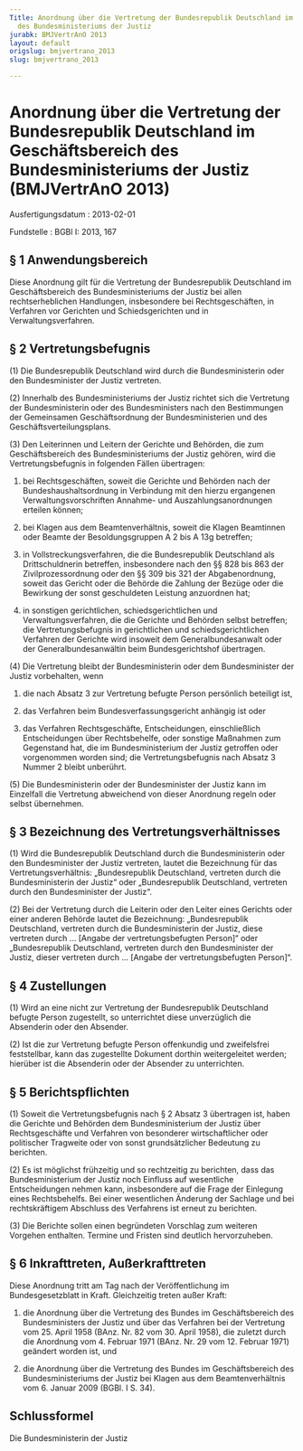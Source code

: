 ```yaml
---
Title: Anordnung über die Vertretung der Bundesrepublik Deutschland im Geschäftsbereich
  des Bundesministeriums der Justiz
jurabk: BMJVertrAnO 2013
layout: default
origslug: bmjvertrano_2013
slug: bmjvertrano_2013

---
```


# Anordnung über die Vertretung der Bundesrepublik Deutschland im Geschäftsbereich des Bundesministeriums der Justiz (BMJVertrAnO 2013)

Ausfertigungsdatum
:   2013-02-01

Fundstelle
:   BGBl I: 2013, 167


## § 1 Anwendungsbereich

Diese Anordnung gilt für die Vertretung der Bundesrepublik Deutschland im Geschäftsbereich des Bundesministeriums der Justiz bei allen rechtserheblichen Handlungen, insbesondere bei Rechtsgeschäften, in Verfahren vor Gerichten und Schiedsgerichten und in Verwaltungsverfahren.


## § 2 Vertretungsbefugnis

(1) Die Bundesrepublik Deutschland wird durch die Bundesministerin oder den Bundesminister der Justiz vertreten.

(2) Innerhalb des Bundesministeriums der Justiz richtet sich die Vertretung der Bundesministerin oder des Bundesministers nach den Bestimmungen der Gemeinsamen Geschäftsordnung der Bundesministerien und des Geschäftsverteilungsplans.

(3) Den Leiterinnen und Leitern der Gerichte und Behörden, die zum Geschäftsbereich des Bundesministeriums der Justiz gehören, wird die Vertretungsbefugnis in folgenden Fällen übertragen:

1.  bei Rechtsgeschäften, soweit die Gerichte und Behörden nach der Bundeshaushaltsordnung in Verbindung mit den hierzu ergangenen Verwaltungsvorschriften Annahme- und Auszahlungsanordnungen erteilen können;


2.  bei Klagen aus dem Beamtenverhältnis, soweit die Klagen Beamtinnen oder Beamte der Besoldungsgruppen A 2 bis A 13g betreffen;


3.  in Vollstreckungsverfahren, die die Bundesrepublik Deutschland als Drittschuldnerin betreffen, insbesondere nach den §§ 828 bis 863 der Zivilprozessordnung oder den §§ 309 bis 321 der Abgabenordnung, soweit das Gericht oder die Behörde die Zahlung der Bezüge oder die Bewirkung der sonst geschuldeten Leistung anzuordnen hat;


4.  in sonstigen gerichtlichen, schiedsgerichtlichen und Verwaltungsverfahren, die die Gerichte und Behörden selbst betreffen; die Vertretungsbefugnis in gerichtlichen und schiedsgerichtlichen Verfahren der Gerichte wird insoweit dem Generalbundesanwalt oder der Generalbundesanwältin beim Bundesgerichtshof übertragen.




(4) Die Vertretung bleibt der Bundesministerin oder dem Bundesminister der Justiz vorbehalten, wenn

1.  die nach Absatz 3 zur Vertretung befugte Person persönlich beteiligt ist,


2.  das Verfahren beim Bundesverfassungsgericht anhängig ist oder


3.  das Verfahren Rechtsgeschäfte, Entscheidungen, einschließlich Entscheidungen über Rechtsbehelfe, oder sonstige Maßnahmen zum Gegenstand hat, die im Bundesministerium der Justiz getroffen oder vorgenommen worden sind; die Vertretungsbefugnis nach Absatz 3 Nummer 2 bleibt unberührt.




(5) Die Bundesministerin oder der Bundesminister der Justiz kann im Einzelfall die Vertretung abweichend von dieser Anordnung regeln oder selbst übernehmen.


## § 3 Bezeichnung des Vertretungsverhältnisses

(1) Wird die Bundesrepublik Deutschland durch die Bundesministerin oder den Bundesminister der Justiz vertreten, lautet die Bezeichnung für das Vertretungsverhältnis: „Bundesrepublik Deutschland, vertreten durch die Bundesministerin der Justiz“ oder „Bundesrepublik Deutschland, vertreten durch den Bundesminister der Justiz“.

(2) Bei der Vertretung durch die Leiterin oder den Leiter eines Gerichts oder einer anderen Behörde lautet die Bezeichnung: „Bundesrepublik Deutschland, vertreten durch die Bundesministerin der Justiz, diese vertreten durch … [Angabe der vertretungsbefugten Person]“ oder „Bundesrepublik Deutschland, vertreten durch den Bundesminister der Justiz, dieser vertreten durch … [Angabe der vertretungsbefugten Person]“.


## § 4 Zustellungen

(1) Wird an eine nicht zur Vertretung der Bundesrepublik Deutschland befugte Person zugestellt, so unterrichtet diese unverzüglich die Absenderin oder den Absender.

(2) Ist die zur Vertretung befugte Person offenkundig und zweifelsfrei feststellbar, kann das zugestellte Dokument dorthin weitergeleitet werden; hierüber ist die Absenderin oder der Absender zu unterrichten.


## § 5 Berichtspflichten

(1) Soweit die Vertretungsbefugnis nach § 2 Absatz 3 übertragen ist, haben die Gerichte und Behörden dem Bundesministerium der Justiz über Rechtsgeschäfte und Verfahren von besonderer wirtschaftlicher oder politischer Tragweite oder von sonst grundsätzlicher Bedeutung zu berichten.

(2) Es ist möglichst frühzeitig und so rechtzeitig zu berichten, dass das Bundesministerium der Justiz noch Einfluss auf wesentliche Entscheidungen nehmen kann, insbesondere auf die Frage der Einlegung eines Rechtsbehelfs. Bei einer wesentlichen Änderung der Sachlage und bei rechtskräftigem Abschluss des Verfahrens ist erneut zu berichten.

(3) Die Berichte sollen einen begründeten Vorschlag zum weiteren Vorgehen enthalten. Termine und Fristen sind deutlich hervorzuheben.


## § 6 Inkrafttreten, Außerkrafttreten

Diese Anordnung tritt am Tag nach der Veröffentlichung im Bundesgesetzblatt in Kraft. Gleichzeitig treten außer Kraft:

1.  die Anordnung über die Vertretung des Bundes im Geschäftsbereich des Bundesministers der Justiz und über das Verfahren bei der Vertretung vom 25. April 1958 (BAnz. Nr. 82 vom 30. April 1958), die zuletzt durch die Anordnung vom 4. Februar 1971 (BAnz. Nr. 29 vom 12. Februar 1971) geändert worden ist, und


2.  die Anordnung über die Vertretung des Bundes im Geschäftsbereich des Bundesministeriums der Justiz bei Klagen aus dem Beamtenverhältnis vom 6. Januar 2009 (BGBl. I S. 34).





## Schlussformel

Die Bundesministerin der Justiz

